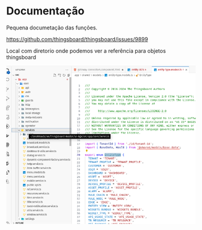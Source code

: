 # Documentação

Pequena documetação das funções.

https://github.com/thingsboard/thingsboard/issues/9899

Local com diretorio onde podemos ver a referência para objetos thingsboard

![](img/localib.png)
